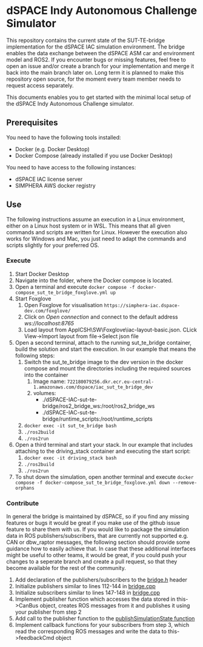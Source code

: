# dSPACE Indy Autonomous Challenge Simulator
This repository contains the current state of the SUT-TE-bridge implementation for the dSPACE IAC simulation environment. The bridge enables the data exchange between the dSPACE ASM car and environment model and ROS2. If you encounter bugs or missing features, feel free to open an issue and/or create a branch for your implementation and merge it back into the main branch later on. Long term it is planned to make this repository open source, for the moment every team member needs to request access separately.

This documents enables you to get started with the minimal local setup of the dSPACE Indy Autonomous Challenge simulator.

## Prerequisites
You need to have the following tools installed:
- Docker (e.g. Docker Desktop)
- Docker Compose (already installed if you use Docker Desktop)

You need to have access to the following instances:
- dSPACE IAC license server
- SIMPHERA AWS docker registry

## Use
The following instructions assume an execution in a Linux environment, either on a Linux host system or in WSL. This means that all given commands and scripts are written for Linux. However the execution also works for Windows and Mac, you just need to adapt the commands and scripts slightly for your preferred OS.

### Execute
1. Start Docker Desktop
2. Navigate into the folder, where the Docker compose is located.
3. Open a terminal and execute `docker compose -f docker-compose_sut_te_bridge_foxglove.yml up`
4. Start Foxglove
    1. Open Foxglove for visualisation `https://simphera-iac.dspace-dev.com/foxglove/`
    2. Click on *Open connection* and connect to the default address *ws://localhost:8765*
    3. Load layout from ApplCSH\SW\Foxglove\iac-layout-basic.json. CLick View->Import layout from file->Select json file
5. Open a second terminal, attach to the running sut_te_bridge container, build the solution and start the execution. In our example that means the following steps:
    1. Switch the sut_te_bridge image to the dev version in the docker compose and mount the directories including the required sources into the container
        1. Image name: `722180079256.dkr.ecr.eu-central-1.amazonaws.com/dspace/iac_sut_te_bridge_dev`
        2. volumes:
            - ./dSPACE-IAC-sut-te-bridge/ros2_bridge_ws:/root/ros2_bridge_ws
            - ./dSPACE-IAC-sut-te-bridge/runtime_scripts:/root/runtime_scripts
    2. `docker exec -it sut_te_bridge bash`
    3. `./ros2build`
    4. `./ros2run`
6. Open a third terminal and start your stack. In our example that includes attaching to the driving_stack container and executing the start script:
    1. `docker exec -it driving_stack bash`
    2. `./ros2build`
    3. `./ros2run`
7. To shut down the simulation, open another terminal and execute `docker compose -f docker-compose_sut_te_bridge_foxglove.yml down --remove-orphans`

### Contribute
In general the bridge is maintained by dSPACE, so if you find any missing features or bugs it would be great if you make use of the github issue feature to share them with us.
If you would like to package the simulation data in ROS publishers/subscribers, that are currently not supported e.g. CAN or dbw_raptor messages, the following section should provide some guidance how to easily achieve that.
In case that these additional interfaces might be useful to other teams, it would be great, if you could push your changes to a seperate branch and create a pull request, so that they become available for the rest of the community.
1. Add declaration of the publishers/subscribers to the [bridge.h](ros2_bridge_ws/src/sut_te_bridge/include/bridge.h) header
2. Initialize publishers similar to lines 112-144 in [bridge.cpp](ros2_bridge_ws/src/sut_te_bridge/src/bridge.cpp#L112-L144)
3. Initialize subscribers similar to lines 147-148 in [bridge.cpp](ros2_bridge_ws/src/sut_te_bridge/src/bridge.cpp#L147-L148)
4. Implement publisher function which accesses the data stored in this->CanBus object, creates ROS messages from it and publishes it using your publisher from step 2
5. Add call to the publisher function to the [publishSimulationState function](ros2_bridge_ws/src/sut_te_bridge/src/bridge.cpp#L278-L323)
6. Implement callback functions for your subscribers from step 3, which read the corresponding ROS messages and write the data to this->feedbackCmd object

